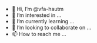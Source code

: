 - 👋 Hi, I’m @vfa-hautm
- 👀 I’m interested in ...
- 🌱 I’m currently learning ...
- 💞️ I’m looking to collaborate on ...
- 📫 How to reach me ...

<!---
vfa-hautm/vfa-hautm is a ✨ special ✨ repository because its `README.md` (this file) appears on your GitHub profile.
You can click the Preview link to take a look at your changes.
--->
